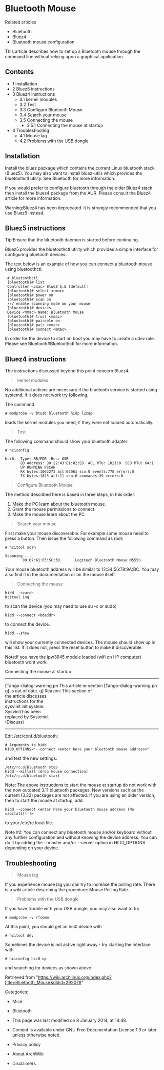Bluetooth Mouse
===============

Related articles

-   Bluetooth
-   Bluez4
-   Bluetooth mouse configuration

  
 This article describes how to set up a Bluetooth mouse through the
command line without relying upon a graphical application.

Contents
--------

-   1 Installation
-   2 Bluez5 instructions
-   3 Bluez4 instructions
    -   3.1 kernel modules
    -   3.2 Test
    -   3.3 Configure Bluetooth Mouse
    -   3.4 Search your mouse
    -   3.5 Connecting the mouse
        -   3.5.1 Connecting the mouse at startup
-   4 Troubleshooting
    -   4.1 Mouse lag
    -   4.2 Problems with the USB dongle

Installation
------------

Install the bluez package which contains the current Linux bluetooth
stack (Bluez5). You may also want to install bluez-utils which provides
the bluetoothctl utility. See Bluetooth for more information.

If you would prefer to configure bluetooth through the older Bluez4
stack then install the bluez4 package from the AUR. Please consult the
Bluez4 article for more information.

Warning:Bluez4 has been deprecated. It is strongly recommended that you
use Bluez5 instead.

Bluez5 instructions
-------------------

Tip:Ensure that the bluetooth daemon is started before continuing.

Bluez5 provides the bluetoothctl utility which provides a simple
interface for configuring bluetooth devices.

The text below is an example of how you can connect a bluetooth mouse
using bluetoothctl:

     # bluetoothctl
     [bluetooth]# list
     Controller <cmac> BlueZ 5.5 [default]
     [bluetooth]# select <cmac>
     [bluetooth]# power on
     [bluetooth]# scan on
     /// enable scanning mode on your mouse
     [bluetooth]# devices
     Device <mmac> Name: Bluetooth Mouse
     [bluetooth]# trust <mmac>
     [bluetooth]# pairable on
     [bluetooth]# pair <mmac>
     [bluetooth]# connect <mmac>

In order for the device to start on boot you may have to create a udev
rule. Please see Bluetooth#Bluetoothctl for more information.

Bluez4 instructions
-------------------

The instructions discussed beyond this point concern Bluez4.

> kernel modules

No additional actions are necessary if the bluetooth service is started
using systemd. If it does not work try following.

The command

    # modprobe -v btusb bluetooth hidp l2cap

loads the kernel modules you need, if they were not loaded
automatically.

> Test

The following command should show your bluetooth adapter:

    # hciconfig

    hci0:  Type: BR/EDR  Bus: USB
           BD Address: 00:22:43:E1:82:E0  ACL MTU: 1021:8  SCO MTU: 64:1
           UP RUNNING PSCAN 
           RX bytes:1062273 acl:62061 sco:0 events:778 errors:0
           TX bytes:1825 acl:11 sco:0 commands:39 errors:0

> Configure Bluetooth Mouse

The method described here is based in three steps, in this order:

1.  Make the PC learn about the bluetooth mouse.
2.  Grant the mouse permissions to connect.
3.  Make the mouse learn about the PC.

> Search your mouse

First make your mouse discoverable. For example some mouse need to press
a button. Then issue the following command as root:

    # hcitool scan

    Scanning ...
            00:07:61:F5:5C:3D       Logitech Bluetooth Mouse M555b

Your mouse bluetooth address will be similar to 12:34:56:78:9A:BC. You
may also find it in the documentation or on the mouse itself.

> Connecting the mouse

    hidd --search
    hcitool inq

to scan the device (you may need to use su -c or sudo)

    hidd --connect <bdaddr>

to connect the device.

    hidd --show

will show your currently connected devices. The mouse should show up in
this list. If it does not, press the reset button to make it
discoverable.

Note:If you have the ipw3945 module loaded (wifi on HP computer)
bluetooth wont work.

Connecting the mouse at startup

  ------------------------ ------------------------ ------------------------
  [Tango-dialog-warning.pn This article or section  [Tango-dialog-warning.pn
  g]                       is out of date.          g]
                           Reason: This section of  
                           the article discusses    
                           instructions for the     
                           sysvinit init system.    
                           Sysvinit has been        
                           replaced by Systemd.     
                           (Discuss)                
  ------------------------ ------------------------ ------------------------

Edit /etc/conf.d/bluetooth:

    # Arguments to hidd
    HIDD_OPTIONS="--connect <enter here your bluetooth mouse address>"

and test the new settings:

    /etc/rc.d/bluetooth stop
    hidd --killall (drop mouse connection)
    /etc/rc.d/bluetooth start

Note: The above instructions to start the mouse at startup do not work
with the now outdated 3.11 bluetooth packages. New versions such as the
current (3.32) packages are not affected. If you are using an older
version, then to start the mouse at startup, add:

    hidd --connect <enter here your bluetooth mouse address (No capitals!!!)>

to your /etc/rc.local file.

Note #2: You can connect any bluetooth mouse and/or keyboard without any
further configuration and without knowing the device address. You can do
it by adding the --master and/or --server option in HIDD_OPTIONS
depending on your device.

Troubleshooting
---------------

> Mouse lag

If you experience mouse lag you can try to increase the polling rate.
There is a wiki article describing the procedure: Mouse Polling Rate.

> Problems with the USB dongle

If you have trouble with your USB dongle, you may also want to try

    # modprobe -v rfcomm

At this point, you should get an hci0 device with

    # hcitool dev

Sometimes the device is not active right away - try starting the
interface with

    # hciconfig hci0 up

and searching for devices as shown above.

Retrieved from
"https://wiki.archlinux.org/index.php?title=Bluetooth_Mouse&oldid=292079"

Categories:

-   Mice
-   Bluetooth

-   This page was last modified on 8 January 2014, at 14:48.
-   Content is available under GNU Free Documentation License 1.3 or
    later unless otherwise noted.
-   Privacy policy
-   About ArchWiki
-   Disclaimers
